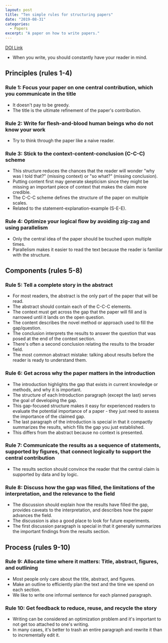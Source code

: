 ```yaml
---
layout: post
title: "Ten simple rules for structuring papers"
date: "2019-08-31"
categories:
  - Papers
excerpt: "A paper on how to write papers."
---
```


[DOI Link](https://doi.org/10.1371/journal.pcbi.1005830)

- When you write, you should constantly have your reader in mind.

## Principles (rules 1-4)

### Rule 1: Focus your paper on one central contribution, which you communicate in the title

- It doesn't pay to be greedy.
- The title is the ultimate refinement of the paper's contribution.

### Rule 2: Write for flesh-and-blood human beings who do not know your work

- Try to think through the paper like a naive reader.

### Rule 3: Stick to the context-content-conclusion (C-C-C) scheme

- This structure reduces the chances that the reader will wonder "why was I told that?" (missing context) or "so what?" (missing conclusion).
- Putting content first may generate skepticism since they might be missing an important piece of context that makes the claim more credible.
- The C-C-C scheme defines the structure of the paper on multiple scales.
- Related to the statement-explanation-example (S-E-E).

### Rule 4: Optimize your logical flow by avoiding zig-zag and using parallelism

- Only the central idea of the paper should be touched upon multiple times.
- Parallelism makes it easier to read the text because the reader is familiar with the structure.

## Components (rules 5-8)

### Rule 5: Tell a complete story in the abstract

- For most readers, the abstract is the only part of the paper that will be read.
- The abstract should contain each of the C-C-C elements.
- The context must get across the gap that the paper will fill and is narrowed until it lands on the open question.
- The content describes the novel method or approach used to fill the gap/question.
- The conclusion interprets the results to answer the question that was posed at the end of the context section.
- There's often a second conclusion relating the results to the broader field.
- The most common abstract mistake: talking about results before the reader is ready to understand them.

### Rule 6: Get across why the paper matters in the introduction

- The introduction highlights the gap that exists in current knowledge or methods, and why it is important.
- The structure of each Introduction paragraph (except the last) serves the goal of developing the gap.
- This gap-focused structure makes it easy for experienced readers to evaluate the potential importance of a paper - they just need to assess the importance of the claimed gap.
- The last paragraph of the introduction is special in that it compactly summarizes the results, which fills the gap you just established.
- This differs from the abstract because no context is presented.

### Rule 7: Communicate the results as a sequence of statements, supported by figures, that connect logically to support the central contribution

- The results section should convince the reader that the central claim is supported by data and by logic.

### Rule 8: Discuss how the gap was filled, the limitations of the interpretation,  and the relevance to the field

- The discussion should explain how the results have filled the gap, provides caveats to the interpretation, and describes how the paper advances the field.
- The discussion is also a good place to look for future experiments.
- The first discussion paragraph is special in that it generally summarizes the important findings from the results section.

## Process (rules 9-10)

### Rule 9: Allocate time where it matters: Title, abstract, figures, and outlining

- Most people only care about the title, abstract, and figures.
- Make an outline to efficiently plan the text and the time we spend on each section.
- We like to write one informal sentence for each planned paragraph.

### Rule 10: Get feedback to reduce, reuse, and recycle the story

- Writing can be considered an optimization problem and it's important to not get too attached to one's writing.
- In many cases, it's better to trash an entire paragraph and rewrite it than to incrementally edit it.
